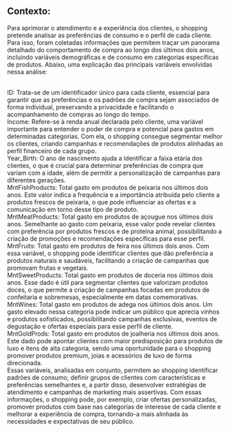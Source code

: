 ## Contexto:

Para aprimorar o atendimento e a experiência dos clientes, o shopping pretende analisar as preferências de consumo e o perfil de cada cliente. Para isso, foram coletadas informações que permitem traçar um panorama detalhado do comportamento de compra ao longo dos últimos dois anos, incluindo variáveis demográficas e de consumo em categorias específicas de produtos. Abaixo, uma explicação das principais variáveis envolvidas nessa análise:

</br>
ID: Trata-se de um identificador único para cada cliente, essencial para garantir que as preferências e os padrões de compra sejam associados de forma individual, preservando a privacidade e facilitando o acompanhamento de compras ao longo do tempo.

</br>
Income: Refere-se à renda anual declarada pelo cliente, uma variável importante para entender o poder de compra e potencial para gastos em determinadas categorias. Com ela, o shopping consegue segmentar melhor os clientes, criando campanhas e recomendações de produtos alinhadas ao perfil financeiro de cada grupo.

</br>
Year_Birth: O ano de nascimento ajuda a identificar a faixa etária dos clientes, o que é crucial para determinar preferências de compra que variam com a idade, além de permitir a personalização de campanhas para diferentes gerações.

</br>
MntFishProducts: Total gasto em produtos de peixaria nos últimos dois anos. Este valor indica a frequência e a importância atribuída pelo cliente a produtos frescos de peixaria, o que pode influenciar as ofertas e a comunicação em torno desse tipo de produto.

</br>
MntMeatProducts: Total gasto em produtos de açougue nos últimos dois anos. Semelhante ao gasto com peixaria, esse valor pode revelar clientes com preferência por produtos frescos e de proteína animal, possibilitando a criação de promoções e recomendações específicas para esse perfil.

</br>
MntFruits: Total gasto em produtos de feira nos últimos dois anos. Com essa variável, o shopping pode identificar clientes que dão preferência a produtos naturais e saudáveis, facilitando a criação de campanhas que promovam frutas e vegetais.

</br>
MntSweetProducts: Total gasto em produtos de doceria nos últimos dois anos. Esse dado é útil para segmentar clientes que valorizam produtos doces, o que permite a criação de campanhas focadas em produtos de confeitaria e sobremesas, especialmente em datas comemorativas.

</br>
MntWines: Total gasto em produtos de adega nos últimos dois anos. Um gasto elevado nessa categoria pode indicar um público que aprecia vinhos e produtos sofisticados, possibilitando campanhas exclusivas, eventos de degustação e ofertas especiais para esse perfil de cliente.

</br>
MntGoldProds: Total gasto em produtos de joalheria nos últimos dois anos. Este dado pode apontar clientes com maior predisposição para produtos de luxo e itens de alta categoria, sendo uma oportunidade para o shopping promover produtos premium, joias e acessórios de luxo de forma direcionada.

</br>
Essas variáveis, analisadas em conjunto, permitem ao shopping identificar padrões de consumo, definir grupos de clientes com características e preferências semelhantes e, a partir disso, desenvolver estratégias de atendimento e campanhas de marketing mais assertivas. Com essas informações, o shopping pode, por exemplo, criar ofertas personalizadas, promover produtos com base nas categorias de interesse de cada cliente e melhorar a experiência de compra, tornando-a mais alinhada às necessidades e expectativas de seu público.
